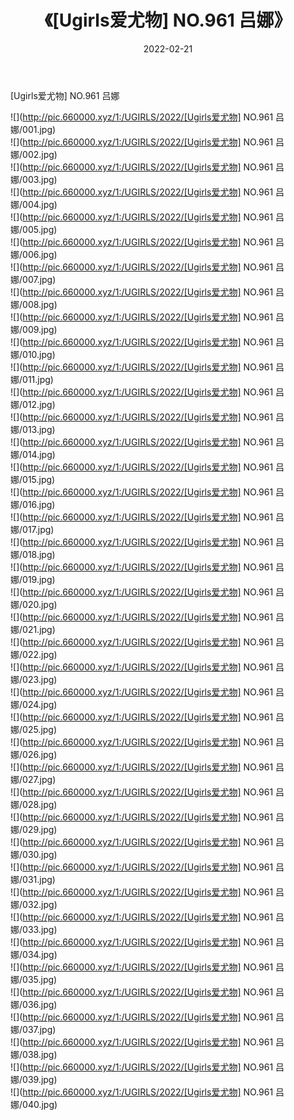 ﻿---
layout: post
title:  《[Ugirls爱尤物] NO.961 吕娜》
date:   2022-02-21
img: http://pic.660000.xyz/1:/UGIRLS/2022/[Ugirls爱尤物] NO.961 吕娜/000.jpg
categories: [美女, 清纯, 唯美]
---

[Ugirls爱尤物] NO.961 吕娜

 ![](http://pic.660000.xyz/1:/UGIRLS/2022/[Ugirls爱尤物] NO.961 吕娜/001.jpg) <br>![](http://pic.660000.xyz/1:/UGIRLS/2022/[Ugirls爱尤物] NO.961 吕娜/002.jpg) <br>![](http://pic.660000.xyz/1:/UGIRLS/2022/[Ugirls爱尤物] NO.961 吕娜/003.jpg) <br>![](http://pic.660000.xyz/1:/UGIRLS/2022/[Ugirls爱尤物] NO.961 吕娜/004.jpg) <br>![](http://pic.660000.xyz/1:/UGIRLS/2022/[Ugirls爱尤物] NO.961 吕娜/005.jpg) <br>![](http://pic.660000.xyz/1:/UGIRLS/2022/[Ugirls爱尤物] NO.961 吕娜/006.jpg) <br>![](http://pic.660000.xyz/1:/UGIRLS/2022/[Ugirls爱尤物] NO.961 吕娜/007.jpg) <br>![](http://pic.660000.xyz/1:/UGIRLS/2022/[Ugirls爱尤物] NO.961 吕娜/008.jpg) <br>![](http://pic.660000.xyz/1:/UGIRLS/2022/[Ugirls爱尤物] NO.961 吕娜/009.jpg) <br>![](http://pic.660000.xyz/1:/UGIRLS/2022/[Ugirls爱尤物] NO.961 吕娜/010.jpg) <br>![](http://pic.660000.xyz/1:/UGIRLS/2022/[Ugirls爱尤物] NO.961 吕娜/011.jpg) <br>![](http://pic.660000.xyz/1:/UGIRLS/2022/[Ugirls爱尤物] NO.961 吕娜/012.jpg) <br>![](http://pic.660000.xyz/1:/UGIRLS/2022/[Ugirls爱尤物] NO.961 吕娜/013.jpg) <br>![](http://pic.660000.xyz/1:/UGIRLS/2022/[Ugirls爱尤物] NO.961 吕娜/014.jpg) <br>![](http://pic.660000.xyz/1:/UGIRLS/2022/[Ugirls爱尤物] NO.961 吕娜/015.jpg) <br>![](http://pic.660000.xyz/1:/UGIRLS/2022/[Ugirls爱尤物] NO.961 吕娜/016.jpg) <br>![](http://pic.660000.xyz/1:/UGIRLS/2022/[Ugirls爱尤物] NO.961 吕娜/017.jpg) <br>![](http://pic.660000.xyz/1:/UGIRLS/2022/[Ugirls爱尤物] NO.961 吕娜/018.jpg) <br>![](http://pic.660000.xyz/1:/UGIRLS/2022/[Ugirls爱尤物] NO.961 吕娜/019.jpg) <br>![](http://pic.660000.xyz/1:/UGIRLS/2022/[Ugirls爱尤物] NO.961 吕娜/020.jpg) <br>![](http://pic.660000.xyz/1:/UGIRLS/2022/[Ugirls爱尤物] NO.961 吕娜/021.jpg) <br>![](http://pic.660000.xyz/1:/UGIRLS/2022/[Ugirls爱尤物] NO.961 吕娜/022.jpg) <br>![](http://pic.660000.xyz/1:/UGIRLS/2022/[Ugirls爱尤物] NO.961 吕娜/023.jpg) <br>![](http://pic.660000.xyz/1:/UGIRLS/2022/[Ugirls爱尤物] NO.961 吕娜/024.jpg) <br>![](http://pic.660000.xyz/1:/UGIRLS/2022/[Ugirls爱尤物] NO.961 吕娜/025.jpg) <br>![](http://pic.660000.xyz/1:/UGIRLS/2022/[Ugirls爱尤物] NO.961 吕娜/026.jpg) <br>![](http://pic.660000.xyz/1:/UGIRLS/2022/[Ugirls爱尤物] NO.961 吕娜/027.jpg) <br>![](http://pic.660000.xyz/1:/UGIRLS/2022/[Ugirls爱尤物] NO.961 吕娜/028.jpg) <br>![](http://pic.660000.xyz/1:/UGIRLS/2022/[Ugirls爱尤物] NO.961 吕娜/029.jpg) <br>![](http://pic.660000.xyz/1:/UGIRLS/2022/[Ugirls爱尤物] NO.961 吕娜/030.jpg) <br>![](http://pic.660000.xyz/1:/UGIRLS/2022/[Ugirls爱尤物] NO.961 吕娜/031.jpg) <br>![](http://pic.660000.xyz/1:/UGIRLS/2022/[Ugirls爱尤物] NO.961 吕娜/032.jpg) <br>![](http://pic.660000.xyz/1:/UGIRLS/2022/[Ugirls爱尤物] NO.961 吕娜/033.jpg) <br>![](http://pic.660000.xyz/1:/UGIRLS/2022/[Ugirls爱尤物] NO.961 吕娜/034.jpg) <br>![](http://pic.660000.xyz/1:/UGIRLS/2022/[Ugirls爱尤物] NO.961 吕娜/035.jpg) <br>![](http://pic.660000.xyz/1:/UGIRLS/2022/[Ugirls爱尤物] NO.961 吕娜/036.jpg) <br>![](http://pic.660000.xyz/1:/UGIRLS/2022/[Ugirls爱尤物] NO.961 吕娜/037.jpg) <br>![](http://pic.660000.xyz/1:/UGIRLS/2022/[Ugirls爱尤物] NO.961 吕娜/038.jpg) <br>![](http://pic.660000.xyz/1:/UGIRLS/2022/[Ugirls爱尤物] NO.961 吕娜/039.jpg) <br>![](http://pic.660000.xyz/1:/UGIRLS/2022/[Ugirls爱尤物] NO.961 吕娜/040.jpg) <br>